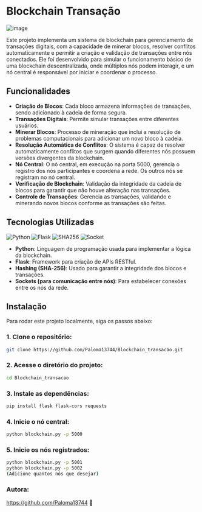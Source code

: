 # Blockchain Transação
![image](https://github.com/user-attachments/assets/e9847b5c-c370-411a-a112-f4766a2c5314)

Este projeto implementa um sistema de blockchain para gerenciamento de transações digitais, com a capacidade de minerar blocos, resolver conflitos automaticamente e permitir a criação e validação de transações entre nós conectados. 
Ele foi desenvolvido para simular o funcionamento básico de uma blockchain descentralizada, onde múltiplos nós podem interagir, e um nó central é responsável por iniciar e coordenar o processo.

## Funcionalidades

- **Criação de Blocos**: Cada bloco armazena informações de transações, sendo adicionado à cadeia de forma segura.
- **Transações Digitais**: Permite simular transações entre diferentes usuários.
- **Minerar Blocos**: Processo de mineração que inclui a resolução de problemas computacionais para adicionar um novo bloco à cadeia.
- **Resolução Automática de Conflitos**: O sistema é capaz de resolver automaticamente conflitos que surgem quando diferentes nós possuem versões divergentes da blockchain.
- **Nó Central**: O nó central, em execução na porta 5000, gerencia o registro dos nós participantes e coordena a rede. Os outros nós se registram no nó central.
- **Verificação de Blockchain**: Validação da integridade da cadeia de blocos para garantir que não houve alteração nas transações.
- **Controle de Transações**: Gerencia as transações, validando e minerando novos blocos conforme as transações são feitas.

## Tecnologias Utilizadas

![Python](https://img.shields.io/badge/Python-3776AB?style=flat-square&logo=python&logoColor=white)
![Flask](https://img.shields.io/badge/Flask-000000?style=flat-square&logo=flask&logoColor=white)
![SHA256](https://img.shields.io/badge/SHA--256-003B57?style=flat-square&logo=hashicorp&logoColor=white)
![Socket](https://img.shields.io/badge/Socket-555555?style=flat-square&logo=python&logoColor=white)

- **Python**: Linguagem de programação usada para implementar a lógica da blockchain.
- **Flask**: Framework para criação de APIs RESTful.
- **Hashing (SHA-256)**: Usado para garantir a integridade dos blocos e transações.
- **Sockets (para comunicação entre nós)**: Para estabelecer conexões entre os nós da rede.

## Instalação

Para rodar este projeto localmente, siga os passos abaixo:

### 1. Clone o repositório:

```bash
git clone https://github.com/Paloma13744/Blockchain_transacao.git
```

### 2. Acesse o diretório do projeto:

```bash
cd Blockchain_transacao
```

### 3. Instale as dependências:
```bash
pip install flask flask-cors requests
```
### 4. Inicie o nó central:
```bash
python blockchain.py -p 5000
```

### 5. Inicie os nós registrados:
```bash
python blockchain.py -p 5001
python blockchain.py -p 5002
(Adicione quantos nós que desejar)
```

### Autora:
https://github.com/Paloma13744 🌸





